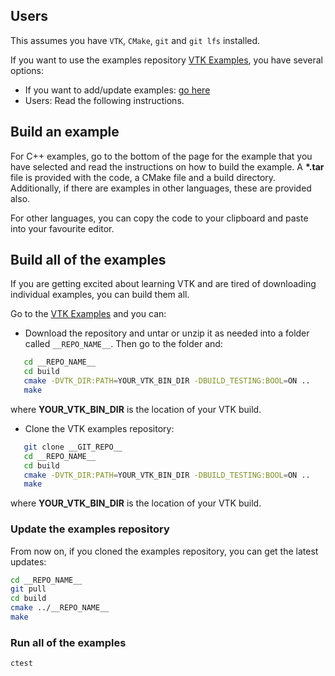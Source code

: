 ## Users

This assumes you have `VTK`, `CMake`, `git` and `git lfs` installed.

If you want to use the examples repository [VTK Examples](__SITE_REPOSITORY__), you have several options:

- If you want to add/update examples: [go here](../ForDevelopers)
- Users: Read the following instructions.

## Build an example

For C++ examples, go to the bottom of the page for the example that you have selected and read the instructions on how to build the example. A **\*.tar** file is provided with the code, a CMake file and a build directory. Additionally, if there are examples in other languages, these are provided also.

For other languages, you can copy the code to your clipboard and paste into your favourite editor.

## Build all of the examples

If you are getting excited about learning VTK and are tired of
downloading individual examples, you can build them all.

Go to the [VTK Examples](__SITE_REPOSITORY__) and you can: 

- Download the repository and untar or unzip it as needed into a folder called `__REPO_NAME__`. Then go to the folder and:

``` bash
   cd __REPO_NAME__
   cd build
   cmake -DVTK_DIR:PATH=YOUR_VTK_BIN_DIR -DBUILD_TESTING:BOOL=ON ..
   make
```

   where **YOUR_VTK_BIN_DIR** is the location of your VTK build.

- Clone the VTK examples repository:

``` bash
   git clone __GIT_REPO__
   cd __REPO_NAME__
   cd build
   cmake -DVTK_DIR:PATH=YOUR_VTK_BIN_DIR -DBUILD_TESTING:BOOL=ON ..
   make
```

   where **YOUR_VTK_BIN_DIR** is the location of your VTK build.

### Update the examples repository

From now on, if you cloned the examples repository, you can get the latest updates:

``` bash
cd __REPO_NAME__
git pull
cd build
cmake ../__REPO_NAME__
make
```

### Run all of the examples

``` bash
ctest
```
